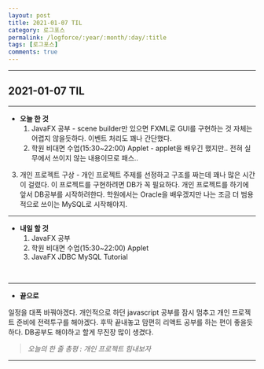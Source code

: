 ```yaml
---
layout: post
title: 2021-01-07 TIL
category: 로그포스
permalink: /logforce/:year/:month/:day/:title
tags: [로그포스]
comments: true
---
```


---

## 2021-01-07 TIL

---

- **오늘 한 것**
  1. JavaFX 공부 - scene builder만 있으면 FXML로 GUI를 구현하는 것 자체는 어렵지 않을듯하다. 이벤트 처리도 꽤나 간단했다. 
  2. 학원 비대면 수업(15:30~22:00) Applet - applet을 배우긴 했지만.. 전혀 실무에서 쓰이지 않는 내용이므로 패스..
3. 개인 프로젝트 구상 - 개인 프로젝트 주제를 선정하고 구조를 짜는데 꽤나 많은 시간이 걸렸다. 이 프로젝트를 구현하려면 DB가 꼭 필요하다. 개인 프로젝트를 하기에 앞서 DB공부를 시작하려한다. 학원에서는 Oracle을 배우겠지만 나는 조금 더 범용적으로 쓰이는 MySQL로 시작해야지.

---

- **내일 할 것**
  1. JavaFX 공부 
  2. 학원 비대면 수업(15:30~22:00) Applet
  5. JavaFX JDBC MySQL Tutorial

<br>

***

- **끝으로**

일정을 대폭 바꿔야겠다. 개인적으로 하던 javascript 공부를 잠시 멈추고 개인 프로젝트 준비에 전력투구를 해야겠다. 후딱 끝내놓고 맘편히 리액트 공부를 하는 편이 좋을듯하다. DB공부도 해야하고 할게 무진장 많이 생겼다.

> _오늘의 한 줄 총평 : 개인 프로젝트 힘내보자_

---